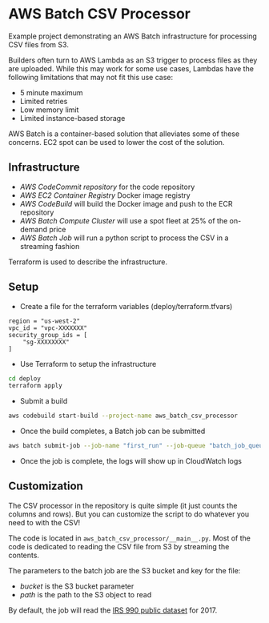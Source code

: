 # AWS Batch CSV Processor

Example project demonstrating an AWS Batch infrastructure for processing CSV files from S3.

Builders often turn to AWS Lambda as an S3 trigger to process files as they are uploaded. While this may work for some
use cases, Lambdas have the following limitations that may not fit this use case:

* 5 minute maximum
* Limited retries
* Low memory limit
* Limited instance-based storage

AWS Batch is a container-based solution that alleviates some of these concerns. EC2 spot can be used to lower the cost of
the solution.

## Infrastructure
* *AWS CodeCommit repository* for the code repository
* *AWS EC2 Container Registry* Docker image registry
* *AWS CodeBuild* will build the Docker image and push to the ECR repository
* *AWS Batch Compute Cluster* will use a spot fleet at 25% of the on-demand price
* *AWS Batch Job* will run a python script to process the CSV in a streaming fashion 

Terraform is used to describe the infrastructure.

## Setup

* Create a file for the terraform variables (deploy/terraform.tfvars)

```
region = "us-west-2"
vpc_id = "vpc-XXXXXXX"
security_group_ids = [
    "sg-XXXXXXXX"
]
```

* Use Terraform to setup the infrastructure

```bash
cd deploy
terraform apply
```

* Submit a build

```bash
aws codebuild start-build --project-name aws_batch_csv_processor
```

* Once the build completes, a Batch job can be submitted

```bash
aws batch submit-job --job-name "first_run" --job-queue "batch_job_queue" --job-definition batch_csv_processor:1
```

* Once the job is complete, the logs will show up in CloudWatch logs

## Customization

The CSV processor in the repository is quite simple (it just counts the columns and rows). But you
can customize the script to do whatever you need to with the CSV!

The code is located in `aws_batch_csv_processor/__main__.py`. Most of the code is dedicated to reading
the CSV file from S3 by streaming the contents.

The parameters to the batch job are the S3 bucket and key for the file:
* _bucket_ is the S3 bucket parameter
* _path_ is the path to the S3 object to read

By default, the job will read the [IRS 990 public dataset](https://aws.amazon.com/public-datasets/irs-990/) for 2017.
